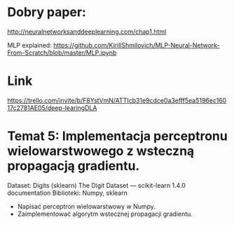 # Dobry paper:
http://neuralnetworksanddeeplearning.com/chap1.html

MLP explained: https://github.com/KirillShmilovich/MLP-Neural-Network-From-Scratch/blob/master/MLP.ipynb

# Link 
https://trello.com/invite/b/F8YstVmN/ATTIcb31e9cdce0a3efff5ea5196ec16017c2781AE05/deep-learingDLA


# Temat 5: Implementacja perceptronu wielowarstwowego z wsteczną propagacją gradientu.
Dataset: Digits (sklearn) The Digit Dataset — scikit-learn 1.4.0 documentation
Biblioteki: Numpy, sklearn
- Napisać perceptron wielowarstwowy w Numpy.
- Zaimplementować algorytm wstecznej propagacji gradientu.